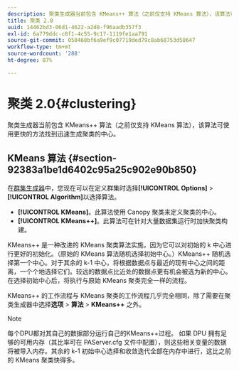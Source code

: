 ```yaml
---
description: 聚类生成器当前包含 KMeans++ 算法（之前仅支持 KMeans 算法），该算法可使用更快的方法找到迅速生成聚类的中心。
title: 聚类 2.0
uuid: 14462bd3-06d1-4622-a2d8-f96aadb357f3
exl-id: 6a779ddc-c8f1-4c55-9c17-1119fe1aa791
source-git-commit: 050468bf6a9ef9c07719ded79c8ab68753d58647
workflow-type: tm+mt
source-wordcount: '288'
ht-degree: 87%

---
```


# 聚类 2.0{#clustering}

聚类生成器当前包含 KMeans++ 算法（之前仅支持 KMeans 算法），该算法可使用更快的方法找到迅速生成聚类的中心。

## KMeans 算法 {#section-92383a1be1d6402c95a25c902e90b850}

在[群集生成器](https://experienceleague.adobe.com/docs/data-workbench/using/client/analysis-visualizations/visitor-cluster/c-visitor-cluster.html?lang=en)中，您现在可以在定义群集时选择&#x200B;**[!UICONTROL Options]** > **[!UICONTROL Algorithm]**&#x200B;以选择算法。

* **[!UICONTROL KMeans]**。此算法使用 Canopy 聚类来定义聚类的中心。
* **[!UICONTROL KMeans++]**。此算法可在针对大量数据集运行时加快聚类构建。

<!-- <a id="section_8193A6D60C5540BB985085BE670B4544"></a> -->

KMeans++ 是一种改进的 KMeans 聚类算法实施，因为它可以对初始的 k 中心进行更好的初始化。（原始的 KMeans 算法随机选择初始中心。）KMeans++ 随机选择第一个中心。对于其余的 k-1 中心，将根据数据点与最近的现有中心之间的距离，一个个地选择它们。较远的数据点比近处的数据点更有机会被选为新的中心。在选择初始中心后，将执行与原始 KMeans 聚类完全一样的流程。

KMeans++ 的工作流程与 KMeans 聚类的工作流程几乎完全相同，除了需要在聚类生成器中选择&#x200B;**选项** > **算法** > **KMeans++** 之外。

>[!NOTE]
>
>每个DPU都对其自己的数据部分运行自己的KMeans++过程。 如果 DPU 拥有足够的可用内存（其比率可在 PAServer.cfg 文件中配置），则这些相关变量的数据将被导入内存。其余的 k-1 初始中心选择和收敛迭代全部在内存中进行，这比之前的 KMeans 聚类快得多。
